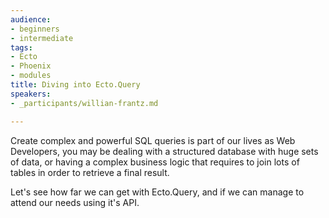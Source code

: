 ```yaml
---
audience:
- beginners
- intermediate
tags:
- Ecto
- Phoenix
- modules
title: Diving into Ecto.Query
speakers:
- _participants/willian-frantz.md

---
```

Create complex and powerful SQL queries is part of our lives as Web Developers, you may be dealing with a structured database with huge sets of data, or having a complex business logic that requires to join lots of tables in order to retrieve a final result.  
  
Let's see how far we can get with Ecto.Query, and if we can manage to attend our needs using it's API.